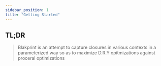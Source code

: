 ```yaml
---
sidebar_position: 1
title: "Getting Started"
---
```



## TL;DR

> Blakprint is an attempt to capture closures in various contexts in a parameterized way so as to maximize D.R.Y opitmizations against proceral optimizations
